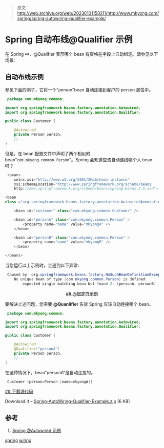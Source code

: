 > 原文：<http://web.archive.org/web/20230101150211/http://www.mkyong.com/spring/spring-autowiring-qualifier-example/>

# Spring 自动布线@Qualifier 示例

在 Spring 中，@Qualifier 表示哪个 bean 有资格在字段上自动绑定。请参见以下场景:

## 自动布线示例

参见下面的例子，它将一个“person”bean 自动连接到客户的 person 属性中。

```java
 package com.mkyong.common;

import org.springframework.beans.factory.annotation.Autowired;
import org.springframework.beans.factory.annotation.Qualifier;

public class Customer {

	@Autowired
	private Person person;
	//...
} 
```

但是，在 bean 配置文件中声明了两个相似的 bean“`com.mkyong.common.Person`”。Spring 会知道应该自动连线哪个人 bean 吗？

```java
 <beans 
	xmlns:xsi="http://www.w3.org/2001/XMLSchema-instance"
	xsi:schemaLocation="http://www.springframework.org/schema/beans
	http://www.springframework.org/schema/beans/spring-beans-2.5.xsd">

<bean 
class ="org.springframework.beans.factory.annotation.AutowiredAnnotationBeanPostProcessor"/>

	<bean id="customer" class="com.mkyong.common.Customer" />

	<bean id="personA" class="com.mkyong.common.Person" >
		<property name="name" value="mkyongA" />
	</bean>

	<bean id="personB" class="com.mkyong.common.Person" >
		<property name="name" value="mkyongB" />
	</bean>

</beans> 
```

当您运行以上示例时，会遇到以下异常:

```java
 Caused by: org.springframework.beans.factory.NoSuchBeanDefinitionException: 
	No unique bean of type [com.mkyong.common.Person] is defined: 
		expected single matching bean but found 2: [personA, personB] 
```

 <ins class="adsbygoogle" style="display:block; text-align:center;" data-ad-format="fluid" data-ad-layout="in-article" data-ad-client="ca-pub-2836379775501347" data-ad-slot="6894224149">## @限定符示例

要解决上述问题，您需要 **@Quanlifier** 告诉 Spring 应该自动连接哪个 bean。

```java
 package com.mkyong.common;

import org.springframework.beans.factory.annotation.Autowired;
import org.springframework.beans.factory.annotation.Qualifier;

public class Customer {

	@Autowired
	@Qualifier("personA")
	private Person person;
	//...
} 
```

在这种情况下，bean“personA”是自动连接的。

```java
 Customer [person=Person [name=mkyongA]] 
```

 <ins class="adsbygoogle" style="display:block" data-ad-client="ca-pub-2836379775501347" data-ad-slot="8821506761" data-ad-format="auto" data-ad-region="mkyongregion">## 下载源代码

Download It – [Spring-AutoWiring-Qualifier-Example.zip](http://web.archive.org/web/20190309053207/http://www.mkyong.com/wp-content/uploads/2011/06/Spring-AutoWiring-Qualifier-Example.zip) (6 KB)

## 参考

1.  [Spring @Autowired 示例](http://web.archive.org/web/20190309053207/http://www.mkyong.com/spring/spring-auto-wiring-beans-with-autowired-annotation/)

[spring](http://web.archive.org/web/20190309053207/http://www.mkyong.com/tag/spring/) [wiring](http://web.archive.org/web/20190309053207/http://www.mkyong.com/tag/wiring/)







